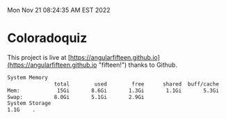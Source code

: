 Mon Nov 21 08:24:35 AM EST 2022

# Coloradoquiz


This project is live at [https://angularfifteen.github.io](https://angularfifteen.github.io "fifteen!") thanks to Github.

```bash
System Memory
               total        used        free      shared  buff/cache   available
Mem:            15Gi       8.6Gi       1.3Gi       1.1Gi       5.3Gi       5.2Gi
Swap:          8.0Gi       5.1Gi       2.9Gi
System Storage
1.1G	.
```
